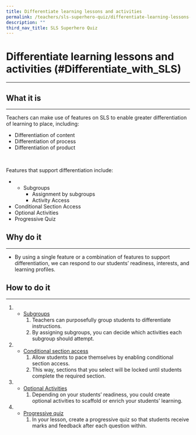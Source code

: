 ```yaml
---
title: Differentiate learning lessons and activities
permalink: /teachers/sls-superhero-quiz/differentiate-learning-lessons-and-activities/
description: ""
third_nav_title: SLS Superhero Quiz
---
```

<h1 class="page-title">Differentiate learning lessons and activities (#Differentiate_with_SLS)</h1>
<hr>
  <h2>What it is</h2>
  <hr>
  <p>Teachers can make use of features on SLS to enable greater differentiation of learning to place, including:</p>
  <ul>
    <li>Differentiation of content</li>
    <li>Differentiation of process</li>
    <li>Differentiation of product</li>
  </ul>
  <br>
  <p>Features that support differentiation include:</p>
  <ul>
    <li>
      <ul>
        <li>Subgroups
          <ul>
            <li>Assignment by subgroups</li>
            <li>Activity Access</li>
          </ul>
        </li>
      </ul>
    </li>
    <li>Conditional Section Access</li>
    <li>Optional Activities</li>
    <li>Progressive Quiz</li>
  </ul>
  
  <h2>Why do it</h2>
  <hr>
  <ul>
    <li>By using a single feature or a combination of features to support differentiation, we can respond to our students’ readiness, interests, and learning profiles.</li>
  </ul>
  
  <h2>How to do it</h2>
  <hr>
  <ol>
    <li>
      <ul>
        <li><a target="_blank" href="https://www.learning.moe.edu.sg/sls/teachers/user-guide/vle/teacher/ClassGroupManagement/AboutSubgroups.html">Subgroups</a>
          <ol>
            <li>Teachers can purposefully group students to differentiate instructions.</li>
            <li>By assigning subgroups, you can decide which activities each subgroup should attempt.</li>
          </ol>
        </li>
      </ul>
    </li>
    <li>
      <ul>
        <li><a target="_blank" href="https://www.learning.moe.edu.sg/sls/teachers/user-guide/vle/teacher/AssignmentFeedback/ChangeAccess.html">Conditional section access</a>
          <ol>
            <li>Allow students to pace themselves by enabling conditional section access.</li>
            <li>This way, sections that you select will be locked until students complete the required section.</li>
          </ol>
        </li>
      </ul>
    </li>
    <li>
      <ul>
        <li><a target="_blank" href="https://www.learning.moe.edu.sg/sls/teachers/user-guide/vle/teacher/LessonManagement/AddNewActivity.html">Optional Activities</a>
          <ol>
            <li>Depending on your students’ readiness, you could create optional activities to scaffold or enrich your students’ learning.</li>
          </ol>
        </li>
      </ul>
    </li>
    <li>
      <ul>
        <li><a target="_blank" href="https://www.learning.moe.edu.sg/sls/teachers/user-guide/vle/teacher/LessonManagement/AboutLessons.html">Progressive quiz</a>
          <ol>
            <li>In your lesson, create a progressive quiz so that students receive marks and feedback after each question within.</li>
          </ol>
        </li>
      </ul>
    </li>
  </ol>

